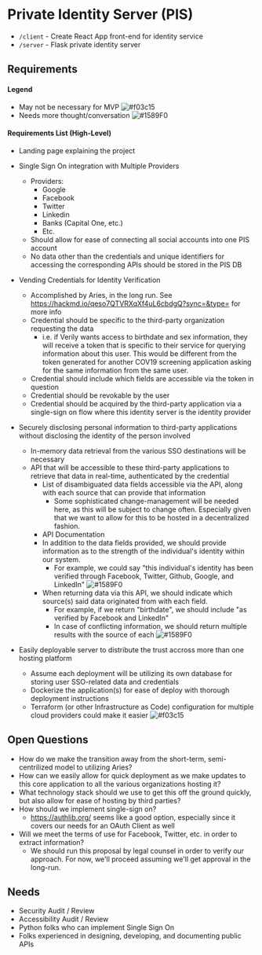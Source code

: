 # Private Identity Server (PIS)

- `/client` - Create React App front-end for identity service
- `/server` - Flask private identity server

## Requirements
#### Legend
- May not be necessary for MVP ![#f03c15](https://placehold.it/15/f03c15/000000?text=+)
- Needs more thought/conversation ![#1589F0](https://placehold.it/15/1589F0/000000?text=+)

#### Requirements List (High-Level)
* Landing page explaining the project
* Single Sign On integration with Multiple Providers
    * Providers:
        * Google
        * Facebook
        * Twitter
        * Linkedin
        * Banks (Capital One, etc.)
        * Etc.
    * Should allow for ease of connecting all social accounts into one PIS account
    * No data other than the credentials and unique identifiers for accessing the corresponding APIs should be stored in the PIS DB
* Vending Credentials for Identity Verification
    * Accomplished by Aries, in the long run. See https://hackmd.io/qeso7QTVRXqXf4uL6cbdgQ?sync=&type= for more info
    * Credential should be specific to the third-party organization requesting the data
        * i.e. if Verily wants access to birthdate and sex information, they will receive a token that is specific to their service for querying information about this user. This would be different from the token generated for another COV19 screening application asking for the same information from the same user.
    * Credential should include which fields are accessible via the token in question
    * Credential should be revokable by the user
    * Credential should be acquired by the third-party application via a single-sign on flow where this identity server is the identity provider
* Securely disclosing personal information to third-party applications without disclosing the identity of the person involved
    * In-memory data retrieval from the various SSO destinations will be necessary
    * API that will be accessible to these third-party applications to retrieve that data in real-time, authenticated by the credential
        * List of disambiguated data fields accessible via the API, along with each source that can provide that information
            * Some sophisticated change-management will be needed here, as this will be subject to change often. Especially given that we want to allow for this to be hosted in a decentralized fashion.
        * API Documentation
        * In addition to the data fields provided, we should provide information as to the strength of the individual's identity within our system.
            * For example, we could say "this individual's identity has been verified through Facebook, Twitter, Github, Google, and LinkedIn" ![#1589F0](https://placehold.it/15/1589F0/000000?text=+)
        * When returning data via this API, we should indicate which source(s) said data originated from with each field.
            * For example, if we return "birthdate", we should include "as verified by Facebook and LinkedIn"
            * In case of conflicting information, we should return multiple results with the source of each ![#1589F0](https://placehold.it/15/1589F0/000000?text=+)

* Easily deployable server to distribute the trust accross more than one hosting platform
    * Assume each deployment will be utilizing its own database for storing user SSO-related data and credentials
    * Dockerize the application(s) for ease of deploy with thorough deployment instructions
    * Terraform (or other Infrastructure as Code) configuration for multiple cloud providers could make it easier ![#f03c15](https://placehold.it/15/f03c15/000000?text=+)


## Open Questions
* How do we make the transition away from the short-term, semi-centrilized model to utilizing Aries?
* How can we easily allow for quick deployment as we make updates to this core application to all the various organizations hosting it?
* What technology stack should we use to get this off the ground quickly, but also allow for ease of hosting by third parties?
* How should we implement single-sign on?
    * https://authlib.org/ seems like a good option, especially since it covers our needs for an OAuth Client as well
* Will we meet the terms of use for Facebook, Twitter, etc. in order to extract information?
    * We should run this proposal by legal counsel in order to verify our approach. For now, we'll proceed assuming we'll get approval in the long-run.

## Needs
* Security Audit / Review
* Accessibility Audit / Review
* Python folks who can implement Single Sign On
* Folks experienced in designing, developing, and documenting public APIs
